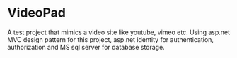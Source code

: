 # VideoPad

A test project that mimics a video site like youtube, vimeo etc. Using asp.net MVC design pattern for this project, asp.net identity for authentication, authorization and MS sql server for database storage. 
